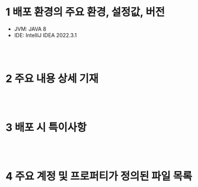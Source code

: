 # 1 배포 환경의 주요 환경, 설정값, 버전
<!--사용한 JVM, 웹서버, WAS 제품 등의 종류와 설정값, 버전(IDE도 포함) 기재-->

- JVM: JAVA 8
- IDE: IntelliJ IDEA 2022.3.1



<br/><br/>

# 2 주요 내용 상세 기재 
<!--빌드 시 사용한 환경 변수 등의 주요 상세 내용 기재-->


<br/><br/>

# 3 배포 시 특이사항


<br/><br/>

# 4 주요 계정 및 프로퍼티가 정의된 파일 목록
<!--DB 접속 정보 등 프로젝트(ERD)에 활용되는 주요 계정 및 프로퍼티가 정의된 파일 목록-->
